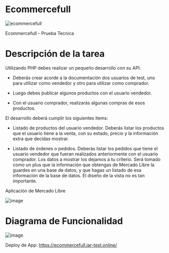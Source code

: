 # Ecommercefull
![ecommercefull](https://github.com/user-attachments/assets/bc5736e3-4c11-463d-b6e1-b23c11ba2ab1)

Ecommercefull - Prueba Tecnica

# Descripción de la tarea

Utilizando PHP debes realizar un pequeño desarrollo con su API.


- Deberás crear acorde a la documentación dos usuarios de test, uno para utilizar como
vendedor y otro para utilizar como comprador.


- Luego debes publicar algunos productos con el usuario vendedor.
- Con el usuario comprador, realizarás algunas compras de esos productos.

El desarrollo deberá cumplir los siguientes items:
- Listado de productos del usuario vendedor.
Deberás listar los productos que el usuario tiene a la venta, con su estado, precio y la
información extra que decidas mostrar.

- Listado de órdenes o pedidos.
Deberás listar los pedidos que tiene el usuario vendedor que fueran realizados
anteriormente con el usuario comprador. Los datos a mostrar los dejamos a tu criterio.
Será tomado como un plus que la información que obtengas de Mercado Libre la guardes en
una base de datos, y que hagas un listado de esa información de la base de datos. El diseño
de la vista no es tan importante.

Aplicación de Mercado Libre

![image](https://github.com/user-attachments/assets/8262cef6-fdd0-4559-9c08-ebaba1e7c425)

# Diagrama de Funcionalidad
![image](https://github.com/user-attachments/assets/dca31ed5-3903-4d9e-92bc-c3564528c8cf)

Deploy de App: https://ecommercefull.jar-test.online/
